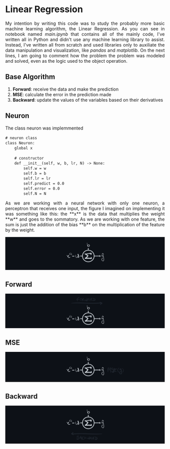 # Linear Regression
<p align="justify">My intention by writing this code was to study the probably more basic machine learning algorithm, the Linear Regression. As you can see in notebook named <i>main.ipynb</i> that contains all of the mainly code, I've written all in Python and didn't use any machine learning library to assist. Instead, I've written all from scratch and used libraries only to auxiliate the data manipulation and visualization, like <i>pandas</i> and <i>matplotlib</i>. On the next lines, I am going to comment how the problem the problem was modeled and solved, even as the logic used to the object operation.</p>

## Base Algorithm
1. **Forward**: receive the data and make the prediction
2. **MSE**: calculate the error in the prediction made
3. **Backward**: update the values of the variables based on their derivatives

## Neuron
The class neuron was implemmented 

```
# neuron class
class Neuron:
    global x
    
    # constructor
    def __init__(self, w, b, lr, N) -> None:
        self.w = w
        self.b = b 
        self.lr = lr
        self.predict = 0.0
        self.error = 0.0
        self.N = N
```
<p align="justify">As we are working with a neural network with only one neuron, a perceptron that receives one input, the figure I imagined on implementing it was something like this: the **x** is the data that multiplies the weight **w** and goes to the sommatory. As we are working with one feature, the sum is just the addition of the bias **b** on the multiplication of the feature by the weight.</p>

![neuron](/images/neuron.png)

## Forward
![forward](/images/forward.png)

## MSE
![mse](/images/mse.png)

## Backward
![backward](/images/backward.png)
